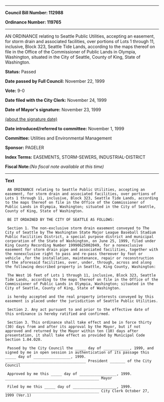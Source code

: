 

********

**Council Bill Number: 112988**
   
**Ordinance Number: 119765**
********

 AN ORDINANCE relating to Seattle Public Utilities, accepting an easement, for storm drain and associated facilities, over portions of Lots 1 through 11, inclusive, Block 323, Seattle Tide Lands, according to the maps thereof on file in the Office of the Commissioner of Public Lands in Olympia, Washington, situated in the City of Seattle, County of King, State of Washington.

**Status:** Passed
   
**Date passed by Full Council:** November 22, 1999
   
**Vote:** 9-0
   
**Date filed with the City Clerk:** November 24, 1999
   
**Date of Mayor's signature:** November 23, 1999
   
[(about the signature date)](/~public/approvaldate.htm)
   
   
   
**Date introduced/referred to committee:** November 1, 1999
   
**Committee:** Utilities and Environmental Management
   
**Sponsor:** PAGELER
   
   
**Index Terms:** EASEMENTS, STORM-SEWERS, INDUSTRIAL-DISTRICT

**Fiscal Note:**_(No fiscal note available at this time)_

********

**Text**
   
```
 AN ORDINANCE relating to Seattle Public Utilities, accepting an easement, for storm drain and associated facilities, over portions of Lots 1 through 11, inclusive, Block 323, Seattle Tide Lands, according to the maps thereof on file in the Office of the Commissioner of Public Lands in Olympia, Washington; situated in the City of Seattle, County of King, State of Washington.

 BE IT ORDAINED BY THE CITY OF SEATTLE AS FOLLOWS:

 Section 1. The non-exclusive storm drain easement conveyed to The City of Seattle by The Washington State Major League Baseball Stadium Public Facilities District, a special purpose district and municipal corporation of the State of Washington, on June 25, 1999, filed under King County Recording Number 19990625002049, for a nonexclusive easement for storm drain pipe and associated facilities, together with the nonexclusive right to pass and re-pass thereover by foot or vehicle ,for the installation, maintenance, repair or reconstruction of the aforesaid facilities, over, under, through, across and along the following described property in Seattle, King County, Washington:

 The West 16 feet of Lots 1 through 11, inclusive, Block 323, Seattle Tide Lands, according to the maps thereof on file in the Office of the Commissioner of Public Lands in Olympia, Washington; situated in the City of Seattle, County of King, State of Washington.

 is hereby accepted and the real property interests conveyed by this easement is placed under the jurisdiction of Seattle Public Utilities.

 Section 2. Any act pursuant to and prior to the effective date of this ordinance is hereby ratified and confirmed.

 Section 3. This ordinance shall take effect and be in force thirty (30) days from and after its approval by the Mayor, but if not approved and returned by the Mayor within ten (10) days after presentation, it shall take effect as provided by Municipal Code Section 1.04.020.

 Passed by the City Council the _____ day of ____________, 1999, and signed by me in open session in authentication of its passage this _____ day of _________________, 1999. _____________________________________ President _______ of the City Council

 Approved by me this _____ day of _________________, 1999. ___________________________________________ Mayor

 Filed by me this _____ day of ____________________, 1999. ___________________________________________ City Clerk October 27, 1999 (Ver.1)

```
